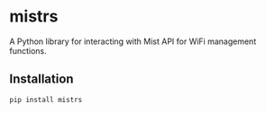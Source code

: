 # mistrs

A Python library for interacting with Mist API for WiFi management functions.

## Installation

```bash
pip install mistrs